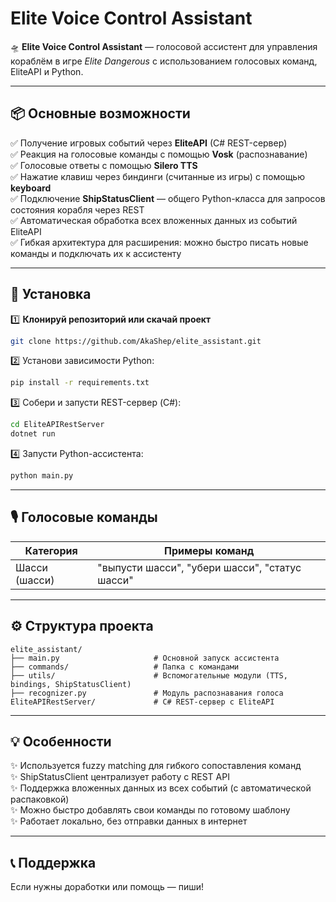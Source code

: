 # Elite Voice Control Assistant

🛸 **Elite Voice Control Assistant** — голосовой ассистент для управления кораблём в игре *Elite Dangerous* с использованием голосовых команд, EliteAPI и Python.

---

## 📦 Основные возможности

✅ Получение игровых событий через **EliteAPI** (C# REST-сервер)  
✅ Реакция на голосовые команды с помощью **Vosk** (распознавание)  
✅ Голосовые ответы с помощью **Silero TTS**  
✅ Нажатие клавиш через биндинги (считанные из игры) с помощью **keyboard**  
✅ Подключение **ShipStatusClient** — общего Python-класса для запросов состояния корабля через REST  
✅ Автоматическая обработка всех вложенных данных из событий EliteAPI  
✅ Гибкая архитектура для расширения: можно быстро писать новые команды и подключать их к ассистенту

---

## 🔧 Установка

1️⃣ **Клонируй репозиторий или скачай проект**
```bash
git clone https://github.com/AkaShep/elite_assistant.git
```

2️⃣ Установи зависимости Python:
```bash
pip install -r requirements.txt
```

3️⃣ Собери и запусти REST-сервер (C#):
```bash
cd EliteAPIRestServer
dotnet run
```

4️⃣ Запусти Python-ассистента:
```bash
python main.py
```

---

## 🎙 Голосовые команды

| Категория           | Примеры команд                                    |
|---------------------|--------------------------------------------------|
| Шасси (шасси)       | "выпусти шасси", "убери шасси", "статус шасси"   |



---

## ⚙️ Структура проекта

```
elite_assistant/
├── main.py                     # Основной запуск ассистента
├── commands/                   # Папка с командами
├── utils/                      # Вспомогательные модули (TTS, bindings, ShipStatusClient)
├── recognizer.py               # Модуль распознавания голоса
EliteAPIRestServer/             # C# REST-сервер с EliteAPI
```

---

## 💡 Особенности

✨ Используется fuzzy matching для гибкого сопоставления команд  
✨ ShipStatusClient централизует работу с REST API  
✨ Поддержка вложенных данных из всех событий (с автоматической распаковкой)  
✨ Можно быстро добавлять свои команды по готовому шаблону  
✨ Работает локально, без отправки данных в интернет

---

## 📞 Поддержка

Если нужны доработки или помощь — пиши!
